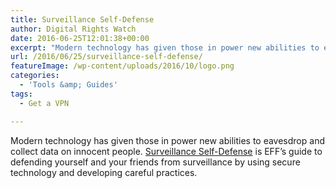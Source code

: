 ```yaml
---
title: Surveillance Self-Defense
author: Digital Rights Watch
date: 2016-06-25T12:01:38+00:00
excerpt: "Modern technology has given those in power new abilities to eavesdrop and collect data on innocent people. Surveillance Self-Defense is EFF's guide to defending yourself and your friends from surveillance by using secure technology and developing careful practices."
url: /2016/06/25/surveillance-self-defense/
featureImage: /wp-content/uploads/2016/10/logo.png
categories:
  - 'Tools &amp; Guides'
tags:
  - Get a VPN

---
```

Modern technology has given those in power new abilities to eavesdrop and collect data on innocent people. [Surveillance Self-Defense][1] is EFF&#8217;s guide to defending yourself and your friends from surveillance by using secure technology and developing careful practices.

 [1]: https://ssd.eff.org/
